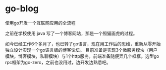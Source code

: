 # go-blog
使用go开发一个互联网应用的全流程

之前在学校使用 java 写了一个博客网站，那是一个照猫画虎的过程。

如今已经工作6个多月了，也已转了go语言，现在用工作后的思维，重新从零开始独立设计实现一个go语言版的博客论坛。
目前准备是实现3个微服务模块（用户模块，博客模块，私聊模块）与1个http服务，前端准备随便弄几个框框。选型go rpc框架为go-zero，之前也没用过，边开发边熟悉吧。
